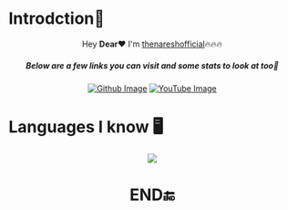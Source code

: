 # Introdction🎀

<p align="center">Hey <b>Dear</b>❤️ I'm </b><a href="https://github.com/theNareshofficial">thenareshofficial</a>🔥🔥🔥</p>
<h5 align="center">Below are a few links you can visit and some stats to look at too🔗</h5>

<p align="center">
<a href="https://github.com/thenareshofficial"><img src="https://img.shields.io/badge/-GitHub-808080?style=for-the-badge&logo=github&logoColor=white" alt="Github Image"/></a>
<a href="https://www.youtube.com/@nareshtechweb930"><img src="https://img.shields.io/badge/-Youtube-FF0000?style=for-the-badge&logo=youtube&logoColor=white" alt="YouTube Image"/></a>
</p>

# Languages I know 🖥️
<p align="center">
<a href="https://github.com/thenareshofficial"><img src="https://skillicons.dev/icons?i=c,python,php,bash,html,css,js,react,mysql,vscode,visualstudio,github,git,linux,raspberrypi,&perline=15"> </a> </p>
</p>
<h1 align="center">END🔚</h1>

